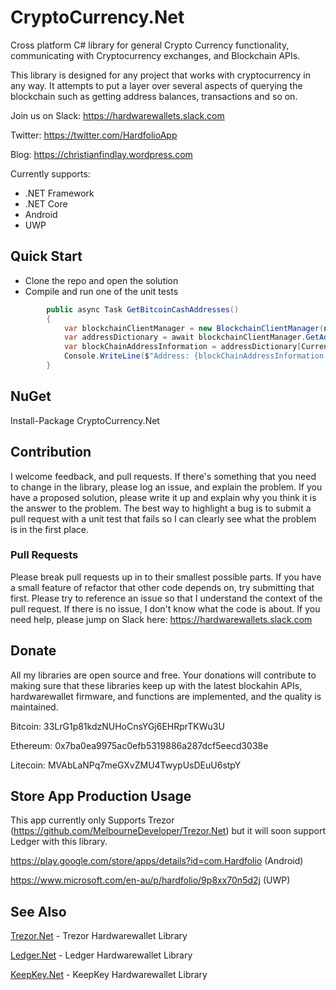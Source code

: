 # CryptoCurrency.Net
Cross platform C# library for general Crypto Currency functionality, communicating with Cryptocurrency exchanges, and Blockchain APIs.

This library is designed for any project that works with cryptocurrency in any way. It attempts to put a layer over several aspects of querying the blockchain such as getting address balances, transactions and so on.

Join us on Slack:
https://hardwarewallets.slack.com

Twitter:
https://twitter.com/HardfolioApp

Blog:
https://christianfindlay.wordpress.com

Currently supports:
* .NET Framework
* .NET Core
* Android
* UWP 

## Quick Start

- Clone the repo and open the solution
- Compile and run one of the unit tests

```cs
        public async Task GetBitcoinCashAddresses()
        {
            var blockchainClientManager = new BlockchainClientManager(new RESTClientFactory());
            var addressDictionary = await blockchainClientManager.GetAddresses(CurrencySymbol.BitcoinCash, new List<string> { "qzl8jth497mtckku404cadsylwanm3rfxsx0g38nwlqzl8jth497mtckku404cadsylwanm3rfxsx0g38nwl", "bitcoincash:qrcuqadqrzp2uztjl9wn5sthepkg22majyxw4gmv6p" });
            var blockChainAddressInformation = addressDictionary[CurrencySymbol.BitcoinCash].First();
            Console.WriteLine($"Address: {blockChainAddressInformation.Address} Balance: { blockChainAddressInformation.Balance }");
        }
```

## NuGet

Install-Package CryptoCurrency.Net

## Contribution

I welcome feedback, and pull requests. If there's something that you need to change in the library, please log an issue, and explain the problem. If you have a proposed solution, please write it up and explain why you think it is the answer to the problem. The best way to highlight a bug is to submit a pull request with a unit test that fails so I can clearly see what the problem is in the first place.

### Pull Requests

Please break pull requests up in to their smallest possible parts. If you have a small feature of refactor that other code depends on, try submitting that first. Please try to reference an issue so that I understand the context of the pull request. If there is no issue, I don't know what the code is about. If you need help, please jump on Slack here: https://hardwarewallets.slack.com

## Donate

All my libraries are open source and free. Your donations will contribute to making sure that these libraries keep up with the latest blockahin APIs, hardwarewallet firmware, and functions are implemented, and the quality is maintained.

Bitcoin: 33LrG1p81kdzNUHoCnsYGj6EHRprTKWu3U

Ethereum: 0x7ba0ea9975ac0efb5319886a287dcf5eecd3038e

Litecoin: MVAbLaNPq7meGXvZMU4TwypUsDEuU6stpY

## Store App Production Usage

This app currently only Supports Trezor (https://github.com/MelbourneDeveloper/Trezor.Net) but it will soon support Ledger with this library.

https://play.google.com/store/apps/details?id=com.Hardfolio (Android)

https://www.microsoft.com/en-au/p/hardfolio/9p8xx70n5d2j (UWP)

## See Also

[Trezor.Net](https://github.com/MelbourneDeveloper/Trezor.Net) - Trezor Hardwarewallet Library

[Ledger.Net](https://github.com/MelbourneDeveloper/Ledger.Net) - Ledger Hardwarewallet Library

[KeepKey.Net](https://github.com/MelbourneDeveloper/KeepKey.Net) - KeepKey Hardwarewallet Library



